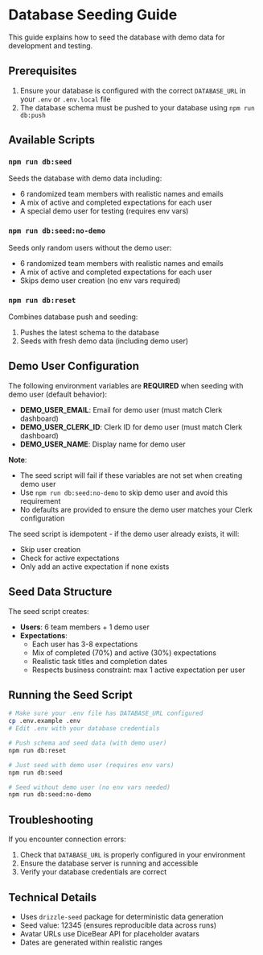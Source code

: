 # Database Seeding Guide

This guide explains how to seed the database with demo data for development and testing.

## Prerequisites

1. Ensure your database is configured with the correct `DATABASE_URL` in your `.env` or `.env.local` file
2. The database schema must be pushed to your database using `npm run db:push`

## Available Scripts

### `npm run db:seed`
Seeds the database with demo data including:
- 6 randomized team members with realistic names and emails
- A mix of active and completed expectations for each user
- A special demo user for testing (requires env vars)

### `npm run db:seed:no-demo`
Seeds only random users without the demo user:
- 6 randomized team members with realistic names and emails
- A mix of active and completed expectations for each user
- Skips demo user creation (no env vars required)

### `npm run db:reset`
Combines database push and seeding:
1. Pushes the latest schema to the database
2. Seeds with fresh demo data (including demo user)

## Demo User Configuration

The following environment variables are **REQUIRED** when seeding with demo user (default behavior):
- **DEMO_USER_EMAIL**: Email for demo user (must match Clerk dashboard)
- **DEMO_USER_CLERK_ID**: Clerk ID for demo user (must match Clerk dashboard)
- **DEMO_USER_NAME**: Display name for demo user

**Note**: 
- The seed script will fail if these variables are not set when creating demo user
- Use `npm run db:seed:no-demo` to skip demo user and avoid this requirement
- No defaults are provided to ensure the demo user matches your Clerk configuration

The seed script is idempotent - if the demo user already exists, it will:
- Skip user creation
- Check for active expectations
- Only add an active expectation if none exists

## Seed Data Structure

The seed script creates:
- **Users**: 6 team members + 1 demo user
- **Expectations**: 
  - Each user has 3-8 expectations
  - Mix of completed (70%) and active (30%) expectations
  - Realistic task titles and completion dates
  - Respects business constraint: max 1 active expectation per user

## Running the Seed Script

```bash
# Make sure your .env file has DATABASE_URL configured
cp .env.example .env
# Edit .env with your database credentials

# Push schema and seed data (with demo user)
npm run db:reset

# Just seed with demo user (requires env vars)
npm run db:seed

# Seed without demo user (no env vars needed)
npm run db:seed:no-demo
```

## Troubleshooting

If you encounter connection errors:
1. Check that `DATABASE_URL` is properly configured in your environment
2. Ensure the database server is running and accessible
3. Verify your database credentials are correct

## Technical Details

- Uses `drizzle-seed` package for deterministic data generation
- Seed value: 12345 (ensures reproducible data across runs)
- Avatar URLs use DiceBear API for placeholder avatars
- Dates are generated within realistic ranges